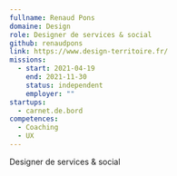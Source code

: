 ```yaml
---
fullname: Renaud Pons
domaine: Design
role: Designer de services & social
github: renaudpons
link: https://www.design-territoire.fr/
missions:
  - start: 2021-04-19
    end: 2021-11-30
    status: independent
    employer: ""
startups:
  - carnet.de.bord
competences:
  - Coaching
  - UX
---
```

Designer de services & social
